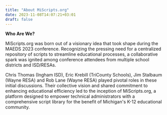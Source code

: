 ```yaml
---
title: "About MiScripts.org"
date: 2023-11-08T14:07:21+03:01
draft: false
---
```


__Who Are We?__

MiScripts.org was born out of a visionary idea that took shape during the MAEDS 2023 conference. Recognizing the pressing need for a centralized repository of scripts to streamline educational processes, a collaborative spark was ignited among conference attendees from multiple school districts and ISD/RESAs. 


Chris Thomas (Ingham ISD), Eric Krebill (TriCounty Schools), Jim Stalbaum (Wayne RESA) and Rob Lane (Wayne RESA) played pivotal roles in these initial discussions. Their collective vision and shared commitment to enhancing educational efficiency led to the inception of MiScripts.org, a platform designed to empower technical administrators with a comprehensive script library for the benefit of Michigan's K-12 educational community.
